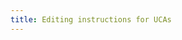 ```yaml
---
title: Editing instructions for UCAs
---
```


<!-- this is a comment -->

<!-- to add images

1. add image under img/ directory
2. refer to it using the following syntax:

   !["image description here"](img/image_filename.png)

   the exclamation in front is important.

-->